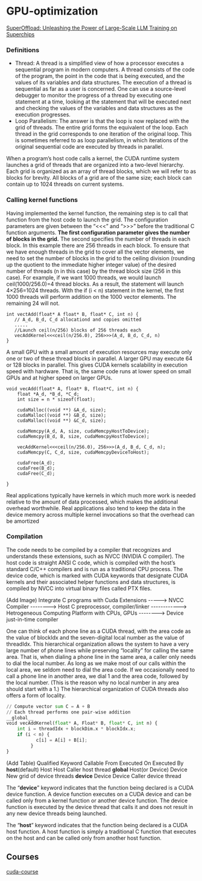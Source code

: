 # GPU-optimization

[SuperOffload: Unleashing the Power of Large-Scale LLM Training on Superchips](https://pytorch.org/blog/superoffload-unleashing-the-power-of-large-scale-llm-training-on-superchips/)

### Definitions
- Thread: A thread is a simplified view of how a processor executes a sequential program in modern computers. A thread consists of the code of the program, the point in the code that is being executed, and the values of its variables and data structures. The execution of a thread is sequential as far as a user is concerned. One can use a source-level debugger to monitor the progress of a thread by executing one statement at a time, looking at the statement that will be executed next and checking the values of the variables and data structures as the execution progresses.
- Loop Parallelism: The answer is that the loop is now replaced with the grid of threads. The entire grid forms the equivalent of the loop. Each thread in the grid corresponds to one iteration of the original loop. This is sometimes referred to as loop parallelism, in which iterations of the original sequential code are executed by threads in parallel.

When a program’s host code calls a kernel, the CUDA runtime system launches a grid of threads that are organized into a two-level hierarchy. Each grid is organized as an array of thread blocks, which we will refer to as blocks for brevity. All blocks of a grid are of the same size; each block can contain up to 1024 threads on current systems.  





### Calling kernel functions
Having implemented the kernel function, the remaining step is to call that function from the host code to launch the grid. The configuration parameters are given between the “<<<” and “>>>” before the traditional C function arguments. <strong>The first configuration parameter gives the number of blocks in the grid.</strong> The second specifies the number of threads in each block. In this example there are 256 threads in each block. To ensure that we have enough threads in the grid to cover all the vector elements, we need to set the number of blocks in the grid to the ceiling division (rounding up the quotient to the immediate higher integer value) of the desired number of threads (n in this case) by the thread block size (256 in this case). For example, if we want 1000 threads, we would launch ceil(1000/256.0)=4 thread blocks. As a result, the statement will launch 4×256=1024 threads. With the if (i < n) statement in the kernel, the first 1000 threads will perform addition on the 1000 vector elements. The remaining 24 will not.

```
int vectAdd(float* A float* B, float* C, int n) {
   // A_d, B_d, C_d allocationd and copies omitted
   .....
   //Launch ceil(n/256) blocks of 256 threads each
   vecAddKernel<<<ceil(n/256.0), 256>>>(A_d, B_d, C_d, n)
}
```
A small GPU with a small amount of execution resources may execute only one or two of these thread blocks in parallel. A larger GPU may execute 64 or 128 blocks in parallel. This gives CUDA kernels scalability in execution speed with hardware. That is, the same code runs at lower speed on small GPUs and at higher speed on larger GPUs.
```
void vecAdd(float* A, float* B, float*C, int n) {
    float *A_d, *B_d, *C_d;
    int size = n * sizeof(float);

    cudaMalloc((void **) &A_d, size);
    cudaMalloc((void **) &B_d, size);
    cudaMalloc((void **) &C_d, size);

    cudaMemcpy(A_d, A, size, cudaMemcpyHostToDevice);
    cudaMemcpy(B_d, B, size, cudaMemcpyHostToDevice);

    vecAddKernel<<<ceil(n/256.0), 256>>>(A_d, B_d, C_d, n);
    cudaMemcpy(C, C_d, size, cudaMemcpyDeviceToHost);

    cudaFree(A_d);
    cudaFree(B_d);
    cudaFree(C_d);
    
}
```
 Real applications typically have kernels in which much more work is needed relative to the amount of data processed, which makes the additional overhead worthwhile. Real applications also tend to keep the data in the device memory across multiple kernel invocations so that the overhead can be amortized

### Compilation
The code needs to be compiled by a compiler that recognizes and understands these extensions, such as NVCC (NVIDIA C compiler). The host code is straight ANSI C code, which is compiled with the host’s standard C/C++ compilers and is run as a traditional CPU process. The device code, which is marked with CUDA keywords that designate CUDA kernels and their associated helper functions and data structures, is compiled by NVCC into virtual binary files called PTX files. 

(Add Image)  Integrate C programs with Cuda Extensions -----> NVCC Compiler --------> Host C preprocessor, compiler/linker ------------> Hetrogeneous Computing Platform with CPUs, GPUs
                                                                --------> Device just-in-time compiler                


One can think of each phone line as a CUDA thread, with the area code as the value of blockIdx and the seven-digital local number as the value of threadIdx. This hierarchical organization allows the system to have a very large number of phone lines while preserving “locality” for calling the same area. That is, when dialing a phone line in the same area, a caller only needs to dial the local number. As long as we make most of our calls within the local area, we seldom need to dial the area code. If we occasionally need to call a phone line in another area, we dial 1 and the area code, followed by the local number. (This is the reason why no local number in any area should start with a 1.) The hierarchical organization of CUDA threads also offers a form of locality. 

```py
// Compute vector sum C = A + B
// Each thread performs one pair-wise addition
__global__
void vecAddKernel(float* A, Float* B, float* C, int n) {
    int i = threadIdx + blockDim.x * blockIdx.x;
    if (i < n) {
           c[i] = A[i] + B[i];
         }
}
```
(Add Table) Qualified Keyword    Callable From        Executed On   Executed By
__host__(default)    Host                 Host          Caller host thread 
__global__           Host(or Device)      Device        New grid of device threads
__device__           Device               Device        Caller device thread 

The “__device__” keyword indicates that the function being declared is a CUDA device function. A device function executes on a CUDA device and can be called only from a kernel function or another device function. The device function is executed by the device thread that calls it and does not result in any new device threads being launched.

The “__host__” keyword indicates that the function being declared is a CUDA host function. A host function is simply a traditional C function that executes on the host and can be called only from another host function.



## Courses 

[cuda-course](https://github.com/Infatoshi/cuda-course/tree/master)
